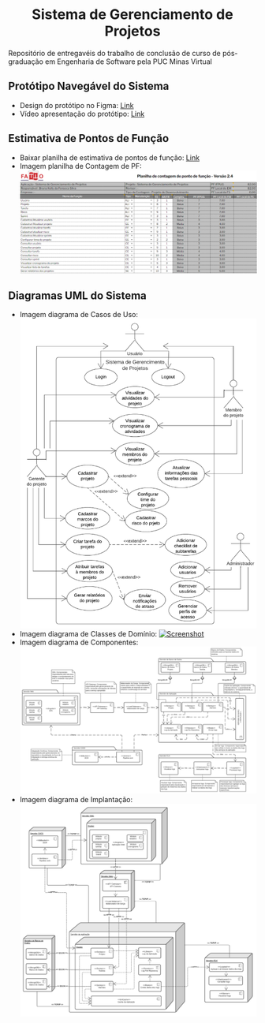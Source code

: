 <h1 align="center">Sistema de Gerenciamento de Projetos</h1>
Repositório de entregavéis do trabalho de conclusão de curso de pós-graduação em Engenharia de Software pela PUC Minas Virtual

## Protótipo Navegável do Sistema
- Design do protótipo no Figma: [Link](https://www.figma.com/file/aTq5ufQWaEH33ZucETqkxQ/Sistema-de-Gest%C3%A3o-de-Projetos---TCC?node-id=0%3A1 "Link")
- Vídeo apresentação do protótipo: [Link](https://github.com/brunakelly/tcc-sgp/blob/main/Planilha%20contagem%20ponto%20de%20fun%C3%A7%C3%A3o%20-%20Sistema%20de%20Gerenciamento%20de%20Projetos.xls "Link")

## Estimativa de Pontos de Função
- Baixar planilha de estimativa de pontos de função: [Link](https://github.com/brunakelly/tcc-sgp/blob/main/Planilha%20contagem%20ponto%20de%20fun%C3%A7%C3%A3o%20-%20Sistema%20de%20Gerenciamento%20de%20Projetos.xls "Link")
- Imagem planilha de Contagem de PF: 
[![Screenshot](https://github.com/brunakelly/tcc-sgp/blob/main/Contagem%20de%20pontos%20de%20fun%C3%A7%C3%A3o%20-%20Sistema%20de%20Gerenciamento%20de%20Projetos.PNG?raw=true "Screenshot")](https://github.com/brunakelly/tcc-sgp/blob/main/Contagem%20de%20pontos%20de%20fun%C3%A7%C3%A3o%20-%20Sistema%20de%20Gerenciamento%20de%20Projetos.PNG?raw=true "Screenshot")

## Diagramas UML do Sistema
- Imagem diagrama de Casos de Uso:
[![Screenshot](https://github.com/brunakelly/tcc-sgp/blob/main/Diagrama%20de%20Casos%20de%20Uso%20-%20Sistema%20de%20Gerenciamento%20de%20Projetos.png?raw=true "Screenshot")](https://github.com/brunakelly/tcc-sgp/blob/main/Diagrama%20de%20Casos%20de%20Uso%20-%20Sistema%20de%20Gerenciamento%20de%20Projetos.png?raw=true "Screenshot")
- Imagem diagrama de Classes de Domínio:
[![Screenshot](https://github.com/brunakelly/tcc-sgp/blob/main/Diagrama%20de%20Classes%20de%20Dom%C3%ADnio%20-%20Sistema%20de%20Gerenciamento%20de%20Projetos.png?raw=true "Screenshot")](https://github.com/brunakelly/tcc-sgp/blob/main/Diagrama%20de%20Classes%20de%20Dom%C3%ADnio%20-%20Sistema%20de%20Gerenciamento%20de%20Projetos.png?raw=true "Screenshot")
- Imagem diagrama de Componentes:
[![Screenshot](https://github.com/brunakelly/tcc-sgp/blob/main/Diagrama%20de%20Componentes%20-%20Sistema%20de%20Gerenciamento%20de%20Projetos.png?raw=true "Screenshot")](https://github.com/brunakelly/tcc-sgp/blob/main/Diagrama%20de%20Componentes%20-%20Sistema%20de%20Gerenciamento%20de%20Projetos.png?raw=true "Screenshot")
- Imagem diagrama de Implantação:
[![Screenshot](https://github.com/brunakelly/tcc-sgp/blob/main/Diagrama%20de%20Implanta%C3%A7%C3%A3o%20-%20Sistema%20de%20Gerenciamento%20de%20Projetos.png?raw=true "Screenshot")](https://github.com/brunakelly/tcc-sgp/blob/main/Diagrama%20de%20Implanta%C3%A7%C3%A3o%20-%20Sistema%20de%20Gerenciamento%20de%20Projetos.png?raw=true "Screenshot")


